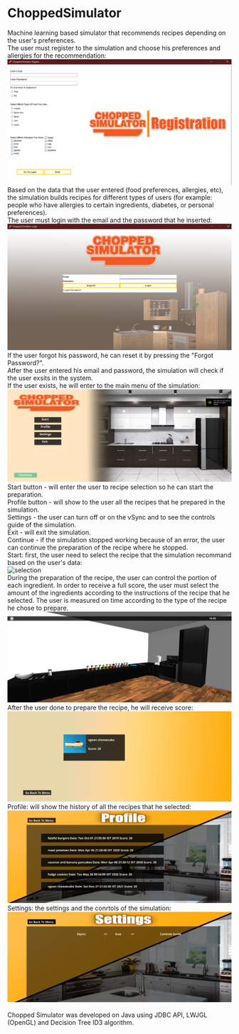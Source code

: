 # ChoppedSimulator
Machine learning based simulator that recommends recipes depending on the user's preferences. <br />
The user must register to the simulation and choose his preferences and allergies for the recommendation: <br />
![Registration](1.png) <br />
Based on the data that the user entered (food preferences, allergies, etc), the simulation builds recipes for different types of users (for example: people who have allergies to certain ingredients, diabetes, or personal preferences). <br />
The user must login with the email and the password that he inserted: <br />
![Login](2.png) <br />
If the user forgot his password, he can reset it by pressing the "Forgot Password?". <br />
Atfer the user entered his email and password, the simulation will check if the user exsits in the system. <br />
If the user exists, he will enter to the main menu of the simulation: <br />
![main](3.png) <br />
Start button - will enter the user to recipe selection so he can start the preparation. <br />
Profile button - will show to the user all the recipes that he prepared in the simulation. <br />
Settings - the user can turn off or on the vSync and to see the controls guide of the simulation. <br />
Exit - will exit the simulation. <br />
Continue - if the simulation stopped working because of an error, the user can continue the preparation of the recipe where he stopped. <br />
Start: first, the user need to select the recipe that the simulation recommand based on the user's data: <br />
![selection](4.png) <br />
During the preparation of the recipe, the user can control the portion of each ingredient. In order to receive a full score, the user must select the amount of the ingredients according to the instructions of the recipe that he selected. The user is measured on time according to the type of the recipe he chose to prepare. <br />
![preparation](5.png) <br />
After the user done to prepare the recipe, he will receive score: <br />
![score](6.png) <br />
Profile: will show the history of all the recipes that he selected: <br />
![profile](7.png) <br />
Settings: the settings and the conrtols of the simulation: <br />
![settings](8.png) <br />
<br />
Chopped Simulator was developed on Java using JDBC API, LWJGL (OpenGL) and Decision Tree ID3 algorithm. <br />

